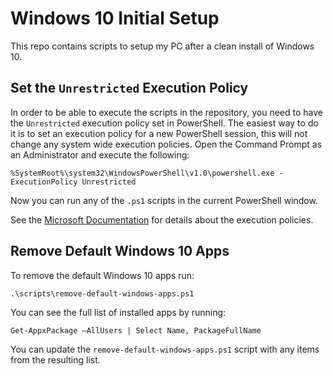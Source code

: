 # Windows 10 Initial Setup

This repo contains scripts to setup my PC after a clean install of Windows 10.

## Set the `Unrestricted` Execution Policy

In order to be able to execute the scripts in the repository, you need to have the `Unrestricted` execution policy set in PowerShell. The easiest way to do it is to set an execution policy for a new PowerShell session, this will not change any system wide execution policies. Open the Command Prompt as an Administrator and execute the following:

```
%SystemRoot%\system32\WindowsPowerShell\v1.0\powershell.exe -ExecutionPolicy Unrestricted
```

Now you can run any of the `.ps1` scripts in the current PowerShell window.

See the [Microsoft Documentation](https://docs.microsoft.com/en-us/powershell/module/microsoft.powershell.core/about/about_execution_policies?view=powershell-7.2) for details about the execution policies.

## Remove Default Windows 10 Apps

To remove the default Windows 10 apps run:

```
.\scripts\remove-default-windows-apps.ps1
```

You can see the full list of installed apps by running:

```
Get-AppxPackage –AllUsers | Select Name, PackageFullName
```

You can update the `remove-default-windows-apps.ps1` script with any items from the resulting list.
